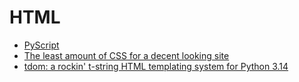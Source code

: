 # HTML

- [PyScript](https://towardsdatascience.com/pyscript-unleash-the-power-of-python-in-your-browser-6e0123c6dc3f)
- [The least amount of CSS for a decent looking site](https://thecascade.dev/article/least-amount-of-css/)
- [tdom: a rockin' t-string HTML templating system for Python 3.14](https://github.com/t-strings/tdom)
